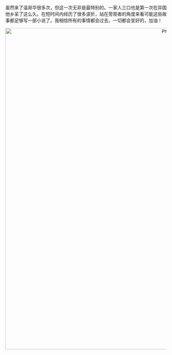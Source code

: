 虽然来了温哥华很多次，但这一次无非是最特别的。一家人三口也是第一次在异国他乡呆了这么久。在短时间内经历了很多波折，站在旁观者的角度来看可能这些故事都足够写一部小说了。我相信所有的事情都会过去，一切都会变好的，加油！

<p align="center">
  <img src="https://selenitewhisper.github.io/assets/img/posts/2023thanksgiving/family.jpg?raw=true" alt="Photo" style="width: 1000px;"/> 
</p>
